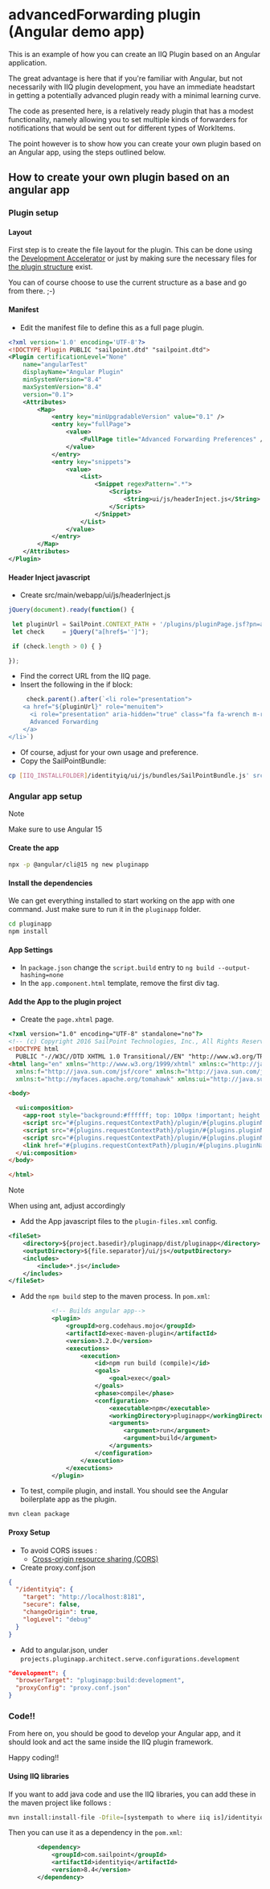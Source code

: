 # advancedForwarding plugin (Angular demo app)

This is an example of how you can create an IIQ Plugin based on an Angular application.

The great advantage is here that if you're familiar with Angular, but not necessarily with IIQ plugin development, you have an immediate headstart in getting a potentially advanced plugin ready with a minimal learning curve.

The code as presented here, is a relatively ready plugin that has a modest functionality, namely allowing you to set multiple kinds of forwarders for notifications that would be sent out for different types of WorkItems.

The point however is to show how you can create your own plugin based on an Angular app, using the steps outlined below.

## How to create your own plugin based on an angular app

### Plugin setup

#### Layout

First step is to create the file layout for the plugin. This can be done using the [Development Accelerator](https://developer.sailpoint.com/discuss/t/identityiq-deployment-accelerator-iiqda/18131) or just by making sure the necessary files for [the plugin structure](https://documentation.sailpoint.com/identityiq/help/plugins/developing_plugins.html) exist.

You can of course choose to use the current structure as a base and go from there. ;-)

#### Manifest

-   Edit the manifest file to define this as a full page plugin.

```xml
<?xml version='1.0' encoding='UTF-8'?>
<!DOCTYPE Plugin PUBLIC "sailpoint.dtd" "sailpoint.dtd">
<Plugin certificationLevel="None"
    name="angularTest"
    displayName="Angular Plugin"
    minSystemVersion="8.4"
    maxSystemVersion="8.4"
    version="0.1">
    <Attributes>
        <Map>
            <entry key="minUpgradableVersion" value="0.1" />
            <entry key="fullPage">
                <value>
                    <FullPage title="Advanced Forwarding Preferences" />
                </value>
            </entry>
            <entry key="snippets">
                <value>
                    <List>
                        <Snippet regexPattern=".*">
                            <Scripts>
                                <String>ui/js/headerInject.js</String>
                            </Scripts>
                        </Snippet>
                    </List>
                </value>
            </entry>
        </Map>
    </Attributes>
</Plugin>
```

#### Header Inject javascript

-   Create src/main/webapp/ui/js/headerInject.js

```javascript
jQuery(document).ready(function() {

 let pluginUrl = SailPoint.CONTEXT_PATH + '/plugins/pluginPage.jsf?pn=advancedForwarding';
 let check     = jQuery("a[href$='']");

 if (check.length > 0) { }

});
```

-   Find the correct URL from the IIQ page.
-   Insert the following in the if block:

```javascript
     check.parent().after(`<li role="presentation">
    <a href="${pluginUrl}" role="menuitem">
      <i role="presentation" aria-hidden="true" class="fa fa-wrench m-r-xms"></i>
      Advanced Forwarding
    </a>
</li>`)
```

-   Of course, adjust for your own usage and preference.
-   Copy the SailPointBundle:

```sh
cp [IIQ_INSTALLFOLDER]/identityiq/ui/js/bundles/SailPointBundle.js' src/main/webapp/ui/js
```

### Angular app setup

> [!NOTE]  
> Make sure to use Angular 15

#### Create the app

```sh
npx -p @angular/cli@15 ng new pluginapp
```

#### Install the dependencies

We can get everything installed to start working on the app with one command. Just make sure to run it in the `pluginapp` folder.

```sh
cd pluginapp
npm install
```

#### App Settings

-   In `package.json` change the `script.build` entry to `ng build --output-hashing=none`
-   In the `app.component.html` template, remove the first div tag.

#### Add the App to the plugin project

-   Create the `page.xhtml` page.

```html
<?xml version="1.0" encoding="UTF-8" standalone="no"?>
<!-- (c) Copyright 2016 SailPoint Technologies, Inc., All Rights Reserved. -->
<!DOCTYPE html
  PUBLIC "-//W3C//DTD XHTML 1.0 Transitional//EN" "http://www.w3.org/TR/xhtml1/DTD/xhtml1-transitional.dtd">
<html lang="en" xmlns="http://www.w3.org/1999/xhtml" xmlns:c="http://java.sun.com/jstl/core"
  xmlns:f="http://java.sun.com/jsf/core" xmlns:h="http://java.sun.com/jsf/html" xmlns:sp="http://sailpoint.com/ui"
  xmlns:t="http://myfaces.apache.org/tomahawk" xmlns:ui="http://java.sun.com/jsf/facelets">

<body>

  <ui:composition>
    <app-root style="background:#ffffff; top: 100px !important; height: 100%;  bottom: 0 !important;"></app-root>
    <script src="#{plugins.requestContextPath}/plugin/#{plugins.pluginName}/ui/js/runtime.js"></script>
    <script src="#{plugins.requestContextPath}/plugin/#{plugins.pluginName}/ui/js/polyfills.js"></script>
    <script src="#{plugins.requestContextPath}/plugin/#{plugins.pluginName}/ui/js/main.js"></script>
    <link href="#{plugins.requestContextPath}/plugin/#{plugins.pluginName}/ui/css/styles.css" rel="stylesheet"></link>
  </ui:composition>
</body>

</html>
```

>[!Note]
> When using ant, adjust accordingly

-   Add the App javascript files to the `plugin-files.xml` config.

```xml
<fileSet>
    <directory>${project.basedir}/pluginapp/dist/pluginapp</directory>
    <outputDirectory>${file.separator}/ui/js</outputDirectory>
    <includes>
        <include>*.js</include>
    </includes>
</fileSet>
```

-   Add the `npm build` step to the maven process. In `pom.xml`:

```xml
            <!-- Builds angular app-->
            <plugin>
                <groupId>org.codehaus.mojo</groupId>
                <artifactId>exec-maven-plugin</artifactId>
                <version>3.2.0</version>
                <executions>
                    <execution>
                        <id>npm run build (compile)</id>
                        <goals>
                            <goal>exec</goal>
                        </goals>
                        <phase>compile</phase>
                        <configuration>
                            <executable>npm</executable>
                            <workingDirectory>pluginapp</workingDirectory>
                            <arguments>
                                <argument>run</argument>
                                <argument>build</argument>
                            </arguments>
                        </configuration>
                    </execution>
                </executions>
            </plugin>
```

-   To test, compile plugin, and install. You should see the Angular boilerplate app as the plugin.

```sh
mvn clean package
```

#### Proxy Setup

-   To avoid CORS issues :
    -   [Cross-origin resource sharing (CORS)](https://developer.mozilla.org/en-US/docs/Web/HTTP/CORS/Errors)
-   Create proxy.conf.json

```json
{
  "/identityiq": {
    "target": "http://localhost:8181",
    "secure": false,
    "changeOrigin": true,
    "logLevel": "debug"
  }
}
```

-   Add to angular.json, under `projects.pluginapp.architect.serve.configurations.development`

```json
"development": {
  "browserTarget": "pluginapp:build:development",
  "proxyConfig": "proxy.conf.json"
}
```

### Code!!

From here on, you should be good to develop your Angular app, and it should look and act the same inside the IIQ plugin framework.

Happy coding!!

#### Using IIQ libraries 

If you want to add java code and use the IIQ libraries, you can add these in the maven project like follows : 

```sh
mvn install:install-file -Dfile=[systempath to where iiq is]/identityiq/WEB-INF/lib/identityiq.jar -DgroupId=com.sailpoint -DartifactId=identityiq -Dversion=8.4 -Dpackaging=jar -DgeneratePom=true
```

Then you can use it as a dependency in the `pom.xml`:
```xml
        <dependency>
            <groupId>com.sailpoint</groupId>
            <artifactId>identityiq</artifactId>
            <version>8.4</version>
        </dependency>
```